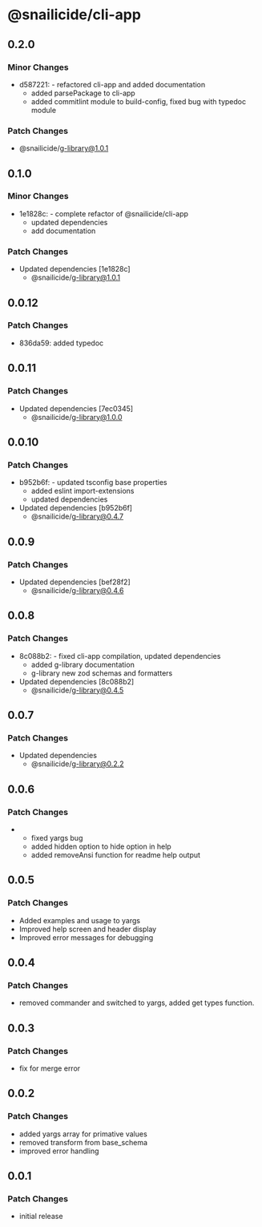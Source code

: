 # @snailicide/cli-app

## 0.2.0

### Minor Changes

-   d587221: - refactored cli-app and added documentation
    -   added parsePackage to cli-app
    -   added commitlint module to build-config, fixed bug with typedoc module

### Patch Changes

-   @snailicide/g-library@1.0.1

## 0.1.0

### Minor Changes

-   1e1828c: - complete refactor of @snailicide/cli-app
    -   updated dependencies
    -   add documentation

### Patch Changes

-   Updated dependencies [1e1828c]
    -   @snailicide/g-library@1.0.1

## 0.0.12

### Patch Changes

-   836da59: added typedoc

## 0.0.11

### Patch Changes

-   Updated dependencies [7ec0345]
    -   @snailicide/g-library@1.0.0

## 0.0.10

### Patch Changes

-   b952b6f: - updated tsconfig base properties
    -   added eslint import-extensions
    -   updated dependencies
-   Updated dependencies [b952b6f]
    -   @snailicide/g-library@0.4.7

## 0.0.9

### Patch Changes

-   Updated dependencies [bef28f2]
    -   @snailicide/g-library@0.4.6

## 0.0.8

### Patch Changes

-   8c088b2: - fixed cli-app compilation, updated dependencies
    -   added g-library documentation
    -   g-library new zod schemas and formatters
-   Updated dependencies [8c088b2]
    -   @snailicide/g-library@0.4.5

## 0.0.7

### Patch Changes

-   Updated dependencies
    -   @snailicide/g-library@0.2.2

## 0.0.6

### Patch Changes

-   -   fixed yargs bug
    -   added hidden option to hide option in help
    -   added removeAnsi function for readme help output

## 0.0.5

### Patch Changes

-   Added examples and usage to yargs
-   Improved help screen and header display
-   Improved error messages for debugging

## 0.0.4

### Patch Changes

-   removed commander and switched to yargs, added get types function.

## 0.0.3

### Patch Changes

-   fix for merge error

## 0.0.2

### Patch Changes

-   added yargs array for primative values
-   removed transform from base_schema
-   improved error handling

## 0.0.1

### Patch Changes

-   initial release
